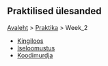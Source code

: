 ## Praktilised ülesanded
[Avaleht](../../README.md) > [Praktika](../README.md) > Week_2

* [Kingiloos](./Kingiloos)
* [Iseloomustus](./iseloomustus)
* [Koodimurdja](./Koodimurdja)
